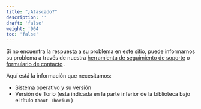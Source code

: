```yaml
---
title: "¿Atascado?"
description: ''
draft: 'false'
weight: '904'
toc: 'false'
---
```


Si no encuentra la respuesta a su problema en este sitio, puede informarnos su problema a través de nuestra [herramienta de seguimiento de soporte](https://github.com/edrlab/thorium-reader-doc/issues/new) o <a href="https://www.edrlab.org/contact/">formulario de contacto</a> .

Aquí está la información que necesitamos:

- Sistema operativo y su versión
- Versión de Torio (está indicada en la parte inferior de la biblioteca bajo el título `About Thorium` )
